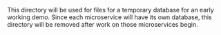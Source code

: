 This directory will be used for files for a temporary database for an early working demo. Since each microservice will have its own database, this directory will be removed after work on those microservices begin.
